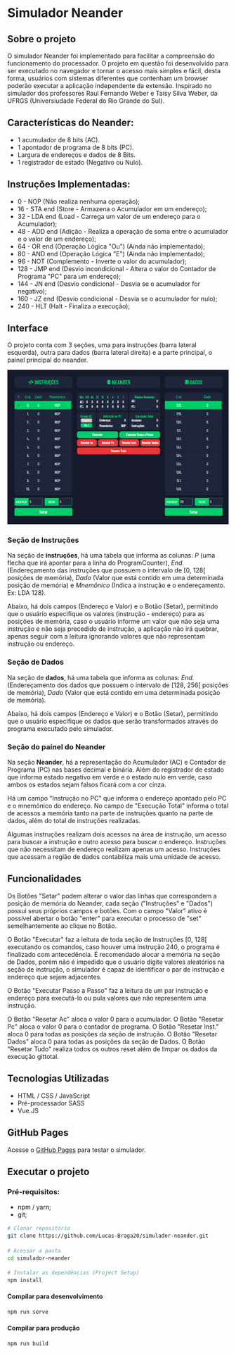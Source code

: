 # Simulador Neander

## Sobre o projeto

O simulador Neander foi implementado para facilitar a compreensão do funcionamento do processador. O projeto em questão foi desenvolvido para ser executado no navegador e tornar o acesso mais simples e fácil, desta forma, usuários com sistemas diferentes que contenham um browser poderão executar a aplicação independente da extensão. Inspirado no simulador dos professores Raul Fernando Weber e Taisy Silva Weber, da UFRGS (Universiudade Federal do Rio Grande do Sul).

## Características do Neander:

- 1 acumulador de 8 bits (AC).
- 1 apontador de programa de 8 bits (PC).
- Largura de endereços e dados de 8 Bits.
- 1 registrador de estado (Negativo ou Nulo).

## Instruções Implementadas:

- 0 - NOP (Não realiza nenhuma operação);
- 16 - STA end (Store - Armazena o Acumulador em um endereço);
- 32 - LDA end (Load - Carrega um valor de um endereço para o Acumulador);
- 48 - ADD end (Adição - Realiza a operação de soma entre o acumulador e o valor de um endereço);
- 64 - OR end (Operação Lógica "Ou") (Ainda não implementado);
- 80 - AND end (Operação Lógica "E") (Ainda não implementado);
- 96 - NOT (Complemento - Inverte o valor do acumulador);
- 128 - JMP end (Desvio incondicional - Altera o valor do Contador de Programa "PC" para um endereço);
- 144 - JN end (Desvio condicional - Desvia se o acumulador for negativo);
- 160 - JZ end (Desvio condicional - Desvia se o acumulador for nulo);
- 240 - HLT (Halt - Finaliza a execução);

## Interface

O projeto conta com 3 seções, uma para instruções (barra lateral esquerda), outra para dados (barra lateral direita) e a parte principal, o painel principal do neander.

![Layout](./assets/layout.png)

### Seção de Instruções

Na seção de **instruções**, há uma tabela que informa as colunas: *P* (uma flecha que irá apontar para a linha do ProgramCounter), *End.* (Endereçamento das instruções que possuem o intervalo de [0, 128[ posições de memória), *Dado* (Valor que está contido em uma determinada posição de memória) e *Mnemônico* (Indica a instrução e o endereçamento. Ex: LDA 128).

Abaixo, há dois campos (Endereço e Valor) e o Botão (Setar), permitindo que o usuário especifique os valores (instrução - endereço) para as posições de memória, caso o usuário informe um valor que não seja uma instrução e não seja precedido de instrução, a aplicação não irá quebrar, apenas seguir com a leitura ignorando valores que não representam instrução ou endereço.

### Seção de Dados

Na seção de **dados**, há uma tabela que informa as colunas: *End.* (Endereçamento dos dados que possuem o intervalo de [128, 256[ posições de memória), *Dado* (Valor que está contido em uma determinada posição de memória).

Abaixo, há dois campos (Endereço e Valor) e o Botão (Setar), permitindo que o usuário especifique os dados que serão transformados através do programa executado pelo simulador.

### Seção do painel do Neander

Na seção **Neander**, há a representação do Acumulador (AC) e Contador de Programa (PC) nas bases decimal e binária. Além do registrador de estado que informa estado negativo em verde e o estado nulo em verde, caso ambos os estados sejam falsos ficará com a cor cinza.

Há um campo "Instrução no PC" que informa o endereço apontado pelo PC e o mnemônico do endereço. No campo de "Execução Total" informa o total de acessos a memória tanto na parte de instruções quanto na parte de dados, além do total de instruções realizadas.

Algumas instruções realizam dois acessos na área de instrução, um acesso para buscar a instrução e outro acesso para buscar o endereço. Instruções que não necessitam de endereço realizam apenas um acesso. Instruções que acessam a região de dados contabiliza mais uma unidade de acesso.

## Funcionalidades

Os Botões "Setar" podem alterar o valor das linhas que correspondem a posição de memória do Neander, cada seção ("Instruções" e "Dados") possui seus próprios campos e botões. Com o campo "Valor" ativo é possível abertar o botão "enter" para executar o processo de "set" semelhantemente ao clique no Botão.

O Botão "Executar" faz a leitura de toda seção de Instruções [0, 128[ executando os comandos, caso houver uma instrução 240, o programa é finalizado com antecedência. É recomendado alocar a memória na seção de Dados, porém não é impedido que o usuário digite valores aleatórios na seção de instrução, o simulador é capaz de identificar o par de instrução e endereço que sejam adjacentes.

O Botão "Executar Passo a Passo" faz a leitura de um par instrução e endereço para executá-lo ou pula valores que não representem uma instrução.

O Botão "Resetar Ac" aloca o valor 0 para o acumulador. O Botão "Resetar Pc" aloca o valor 0 para o contador de programa. O Botão "Resetar Inst." aloca 0 para todas as posições da seção de instrução. O Botão "Resetar Dados" aloca 0 para todas as posições da seção de Dados. O Botão "Resetar Tudo" realiza todos os outros reset além de limpar os dados da execução gittotal.

## Tecnologias Utilizadas

- HTML / CSS / JavaScript
- Pré-processador SASS
- Vue.JS

## GitHub Pages

Acesse o [GitHub Pages](https://lucas-braga20.github.io/simulador-neander/) para testar o simulador.

## Executar o projeto

### Pré-requisitos:

- npm / yarn;
- git;

```bash
# Clonar repositório
git clone https://github.com/Lucas-Braga20/simulador-neander.git

# Acessar a pasta
cd simulador-neander

# Instalar as dependências (Project Setup)
npm install
```

#### Compilar para desenvolvimento
```bash
npm run serve
```

#### Compilar para produção
```bash
npm run build
```
